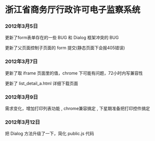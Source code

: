 # 浙江省商务厅行政许可电子监察系统

### 2012年3月5日

更新了form表单存在的一些 BUG 和 Dialog 框架冲突的 BUG

更新了父页面控制子页面的 form 提交(静态页面下会报405错误)

### 2012年3月7日

更新了取 iframe 页面里的值，chrome 下可能有问题，72小时内写兼容性

更新了 list_detail_a.html 详细下载页面

### 2012年3月9日

需求变化，增加打印列表功能 , chrome兼容搞定 , 下星期准备把打印控件搞定

### 2012年3月12日

把 Dialog 方法升级了一下，简化 public.js 代码